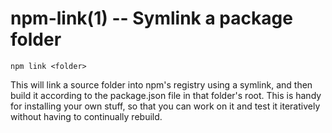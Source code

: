 npm-link(1) -- Symlink a package folder
=======================================

    npm link <folder>

This will link a source folder into npm's registry using a symlink, and then
build it according to the package.json file in that folder's root. This is
handy for installing your own stuff, so that you can work on it and test it
iteratively without having to continually rebuild.
